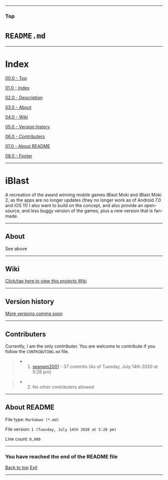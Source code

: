 
***

### Top

# `README.md`

***

# Index

[00.0 - Top](#Top)

[01.0 - Index](#Index)

[02.0 - Description](#iBlast)

[03.0 - About](#About)

[04.0 - Wiki](#Wiki)

[05.0 - Version history](#Version-history)

[06.0 - Contributers](#Contributers)

[07.0 - About README](#About-README)

[08.0 - Footer](#You-have-reached-the-end-of-the-README-file)

***

# iBlast
A recreation of the award winning mobile games iBlast Moki and iBlast Moki 2, as the apps are no longer updates (they no longer work as of Android 7.0 and iOS 11) I also want to build on the concept, and also provide an open-source, and less buggy version of the games, plus a new version that is fan-made.

***

## About

See above

***

## Wiki

[Click/tap here to view this projects Wiki](https://github.com/seanpm2001/iBlast/wiki)

***

## Version history

[More versions coming soon](https://www.example.com)

***

## Contributers

Currently, I am the only contributer. You are welcome to contribute if you follow the `CONTRIBUTING.md` file.

> * 1. [seanpm2001](https://github.com/seanpm2001/) - 37 commits (As of Tuesday, July 14th 2020 at 5:28 pm)

> * 2. No other contributers allowed

***

## About README

File type: `Markdown (*.md)`

File version: `1 (Tuesday, July 14th 2020 at 5:28 pm)`

Line count: `0,080`

***

### You have reached the end of the README file

[Back to top](#Top) [Exit](https://github.com)

***
